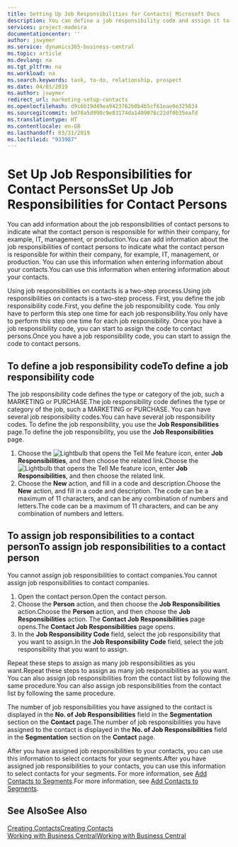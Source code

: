 ```yaml
---
title: Setting Up Job Responsibilities for Contacts| Microsoft Docs
description: You can define a job responsibility code and assign it to a contact to indicate the tasks that your contact is responsible for in their company, for example, IT or production.
services: project-madeira
documentationcenter: ''
author: jswymer
ms.service: dynamics365-business-central
ms.topic: article
ms.devlang: na
ms.tgt_pltfrm: na
ms.workload: na
ms.search.keywords: task, to-do, relationship, prospect
ms.date: 04/01/2019
ms.author: jswymer
redirect_url: marketing-setup-contacts
ms.openlocfilehash: d9c6b19d49ea9423762b0b4b5cf61eae0e325034
ms.sourcegitcommit: bd78a5d990c9e83174da1409076c22df8b35eafd
ms.translationtype: HT
ms.contentlocale: en-GB
ms.lasthandoff: 03/31/2019
ms.locfileid: "933987"
---
```

# <a name="set-up-job-responsibilities-for-contact-persons"></a><span data-ttu-id="45413-103">Set Up Job Responsibilities for Contact Persons</span><span class="sxs-lookup"><span data-stu-id="45413-103">Set Up Job Responsibilities for Contact Persons</span></span>
<span data-ttu-id="45413-104">You can add information about the job responsibilities of contact persons to indicate what the contact person is responsible for within their company, for example, IT, management, or production.</span><span class="sxs-lookup"><span data-stu-id="45413-104">You can add information about the job responsibilities of contact persons to indicate what the contact person is responsible for within their company, for example, IT, management, or production.</span></span> <span data-ttu-id="45413-105">You can use this information when entering information about your contacts.</span><span class="sxs-lookup"><span data-stu-id="45413-105">You can use this information when entering information about your contacts.</span></span>

<span data-ttu-id="45413-106">Using job responsibilities on contacts is a two-step process.</span><span class="sxs-lookup"><span data-stu-id="45413-106">Using job responsibilities on contacts is a two-step process.</span></span> <span data-ttu-id="45413-107">First, you define the job responsibility code.</span><span class="sxs-lookup"><span data-stu-id="45413-107">First, you define the job responsibility code.</span></span> <span data-ttu-id="45413-108">You only have to perform this step one time for each job responsibility.</span><span class="sxs-lookup"><span data-stu-id="45413-108">You only have to perform this step one time for each job responsibility.</span></span> <span data-ttu-id="45413-109">Once you have a job responsibility code, you can start to assign the code to contact persons.</span><span class="sxs-lookup"><span data-stu-id="45413-109">Once you have a job responsibility code, you can start to assign the code to contact persons.</span></span>

## <a name="to-define-a-job-responsibility-code"></a><span data-ttu-id="45413-110">To define a job responsibility code</span><span class="sxs-lookup"><span data-stu-id="45413-110">To define a job responsibility code</span></span>
<span data-ttu-id="45413-111">The job responsibility code defines the type or category of the job, such a MARKETING or PURCHASE.</span><span class="sxs-lookup"><span data-stu-id="45413-111">The job responsibility code defines the type or category of the job, such a MARKETING or PURCHASE.</span></span> <span data-ttu-id="45413-112">You can have several job responsibility codes.</span><span class="sxs-lookup"><span data-stu-id="45413-112">You can have several job responsibility codes.</span></span> <span data-ttu-id="45413-113">To define the job responsibility, you use the **Job Responsibilities** page.</span><span class="sxs-lookup"><span data-stu-id="45413-113">To define the job responsibility, you use the **Job Responsibilities** page.</span></span>

1. <span data-ttu-id="45413-114">Choose the ![Lightbulb that opens the Tell Me feature](media/ui-search/search_small.png "Tell me what you want to do") icon, enter **Job Responsibilities**, and then choose the related link.</span><span class="sxs-lookup"><span data-stu-id="45413-114">Choose the ![Lightbulb that opens the Tell Me feature](media/ui-search/search_small.png "Tell me what you want to do") icon, enter **Job Responsibilities**, and then choose the related link.</span></span>
2. <span data-ttu-id="45413-115">Choose the **New** action, and fill in a code and description.</span><span class="sxs-lookup"><span data-stu-id="45413-115">Choose the **New** action, and fill in a code and description.</span></span> <span data-ttu-id="45413-116">The code can be a maximum of 11 characters, and can be any combination of numbers and letters.</span><span class="sxs-lookup"><span data-stu-id="45413-116">The code can be a maximum of 11 characters, and can be any combination of numbers and letters.</span></span>

## <a name="to-assign-job-responsibilities-to-a-contact-person"></a><span data-ttu-id="45413-117">To assign job responsibilities to a contact person</span><span class="sxs-lookup"><span data-stu-id="45413-117">To assign job responsibilities to a contact person</span></span>
<span data-ttu-id="45413-118">You cannot assign job responsibilities to contact companies.</span><span class="sxs-lookup"><span data-stu-id="45413-118">You cannot assign job responsibilities to contact companies.</span></span>

1. <span data-ttu-id="45413-119">Open the contact person.</span><span class="sxs-lookup"><span data-stu-id="45413-119">Open the contact person.</span></span>
2. <span data-ttu-id="45413-120">Choose the **Person** action, and then choose the **Job Responsibilities** action.</span><span class="sxs-lookup"><span data-stu-id="45413-120">Choose the **Person** action, and then choose the **Job Responsibilities** action.</span></span> <span data-ttu-id="45413-121">The **Contact Job Responsibilities** page opens.</span><span class="sxs-lookup"><span data-stu-id="45413-121">The **Contact Job Responsibilities** page opens.</span></span>
3. <span data-ttu-id="45413-122">In the **Job Responsibility Code** field, select the job responsibility that you want to assign.</span><span class="sxs-lookup"><span data-stu-id="45413-122">In the **Job Responsibility Code** field, select the job responsibility that you want to assign.</span></span>

<span data-ttu-id="45413-123">Repeat these steps to assign as many job responsibilities as you want.</span><span class="sxs-lookup"><span data-stu-id="45413-123">Repeat these steps to assign as many job responsibilities as you want.</span></span> <span data-ttu-id="45413-124">You can also assign job responsibilities from the contact list by following the same procedure.</span><span class="sxs-lookup"><span data-stu-id="45413-124">You can also assign job responsibilities from the contact list by following the same procedure.</span></span>

<span data-ttu-id="45413-125">The number of job responsibilities you have assigned to the contact is displayed in the **No. of Job Responsibilities** field in the **Segmentation** section on the **Contact** page.</span><span class="sxs-lookup"><span data-stu-id="45413-125">The number of job responsibilities you have assigned to the contact is displayed in the **No. of Job Responsibilities** field in the **Segmentation** section on the **Contact** page.</span></span>

<span data-ttu-id="45413-126">After you have assigned job responsibilities to your contacts, you can use this information to select contacts for your segments.</span><span class="sxs-lookup"><span data-stu-id="45413-126">After you have assigned job responsibilities to your contacts, you can use this information to select contacts for your segments.</span></span> <span data-ttu-id="45413-127">For more information, see [Add Contacts to Segments](marketing-add-contact-segment.md).</span><span class="sxs-lookup"><span data-stu-id="45413-127">For more information, see [Add Contacts to Segments](marketing-add-contact-segment.md).</span></span>

## <a name="see-also"></a><span data-ttu-id="45413-128">See Also</span><span class="sxs-lookup"><span data-stu-id="45413-128">See Also</span></span>
[<span data-ttu-id="45413-129">Creating Contacts</span><span class="sxs-lookup"><span data-stu-id="45413-129">Creating Contacts</span></span>](marketing-create-contact-companies.md)  
[<span data-ttu-id="45413-130">Working with Business Central</span><span class="sxs-lookup"><span data-stu-id="45413-130">Working with Business Central</span></span>](ui-work-product.md)
